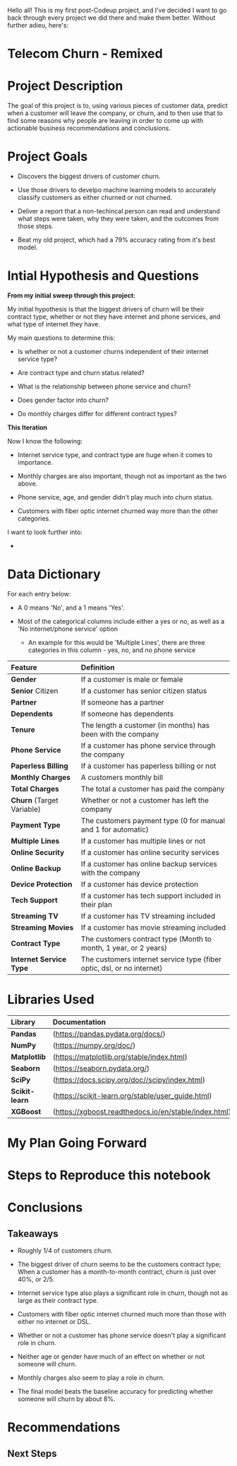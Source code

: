 Hello all! This is my first post-Codeup project, and I've decided I want to go back through every project we did there and make them better. Without further adieu, here's:

# Telecom Churn - Remixed

# Project Description

The goal of this project is to, using various pieces of customer data, predict when a customer will leave the company, or churn, and to then use that to find some reasons why people are leaving in order to come up with actionable business recommendations and conclusions.

# Project Goals

- Discovers the biggest drivers of customer churn.

- Use those drivers to develpo machine learning models to accurately classify customers as either churned or not churned.

- Deliver a report that a non-techincal person can read and understand what steps were taken, why they were taken, and the outcomes from those steps.

- Beat my old project, which had a 79% accuracy rating from it's best model.

# Intial Hypothesis and Questions

**From my initial sweep through this project:**

My initial hypothesis is that the biggest drivers of churn will be their contract type, whether or not they have internet and phone services, and what type of internet they have.

My main questions to determine this:

- Is whether or not a customer churns independent of their internet service type?

- Are contract type and churn status related?

- What is the relationship between phone service and churn?

- Does gender factor into churn?

- Do monthly charges differ for different contract types?

**This Iteration**

Now I know the following:

- Internet service type, and contract type are huge when it comes to importance.

- Monthly charges are also important, though not as important as the two above.

- Phone service, age, and gender didn't play much into churn status.

- Customers with fiber optic internet churned way more than the other categories.

I want to look further into:

- 

# Data Dictionary

For each entry below: 

- A 0 means 'No', and a 1 means 'Yes'.

- Most of the categorical columns include either a yes or no, as well as a 'No internet/phone service' option

    - An example for this would be 'Multiple Lines', there are three categories in this column - yes, no, and no phone service

| **Feature** | **Definition** |
|:--------|:-----------|
|**Gender** | If a customer is male or female|
|**Senior** Citizen | If a customer has senior citizen status|
|**Partner** | If someone has a partner|
|**Dependents** | If someone has dependents|
|**Tenure** | The length a customer (in months) has been with the company|
|**Phone Service** | If a customer has phone service through the company|
|**Paperless Billing** | If a customer has paperless billing or not|
|**Monthly Charges** | A customers monthly bill|
|**Total Charges** | The total a customer has paid the company|
|**Churn** (Target Variable) | Whether or not a customer has left the company|
|**Payment Type** | The customers payment type (0 for manual and 1 for automatic)|
|**Multiple Lines** | If a customer has multiple lines or not|
|**Online Security** | If a customer has online security services|
|**Online Backup** | If a customer has online backup services with the company|
|**Device Protection** | If a customer has device protection|
|**Tech Support** | If a customer has tech support included in their plan|
|**Streaming TV** | If a customer has TV streaming included|
|**Streaming Movies** | If a customer has movie streaming included|
|**Contract Type** | The customers contract type (Month to month, 1 year, or 2 years)|
|**Internet Service Type** | The customers internet service type (fiber optic, dsl, or no internet)|

# Libraries Used

| **Library** | **Documentation** |
|:-------|:-----------|
|**Pandas**| (https://pandas.pydata.org/docs/) |
|**NumPy**| (https://numpy.org/doc/) |
|**Matplotlib**| (https://matplotlib.org/stable/index.html) |
|**Seaborn**| (https://seaborn.pydata.org/) |
|**SciPy**| (https://docs.scipy.org/doc//scipy/index.html) |
|**Scikit-learn**| (https://scikit-learn.org/stable/user_guide.html) |
|**XGBoost**| (https://xgboost.readthedocs.io/en/stable/index.html) |

# My Plan Going Forward

# Steps to Reproduce this notebook

# Conclusions

## Takeaways

- Roughly 1/4 of customers churn.

- The biggest driver of churn seems to be the customers contract type; When a customer has a month-to-month contract, churn is just over 40%, or 2/5.

- Internet service type also plays a significant role in churn, though not as large as their contract type.

- Customers with fiber optic internet churned much more than those with either no internet or DSL.

- Whether or not a customer has phone service doesn't play a significant role in churn.

- Neither age or gender have much of an effect on whether or not someone will churn.

- Monthly charges also seem to play a role in churn.

- The final model beats the baseline accuracy for predicting whether someone will churn by about 8%.

# Recommendations


## Next Steps